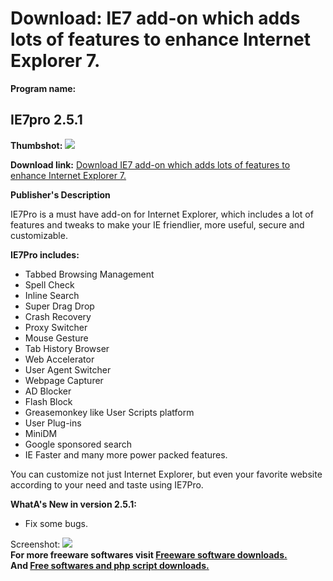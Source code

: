 # Download: IE7 add-on which adds lots of features to enhance Internet Explorer 7.

**Program name:**

## IE7pro 2.5.1

  
**Thumbshot:** ![](http://www.freewarefiles.com/screenshot/ie7pro_md.jpg)   
  
**Download link:** [Download IE7 add-on which adds lots of features to enhance Internet Explorer 7.](http://freesoftwares.boysofts.com/IE7pro_program_25992.html)  
  


**Publisher's Description**  
  


IE7Pro is a must have add-on for Internet Explorer, which includes a lot of features and tweaks to make your IE friendlier, more useful, secure and customizable. 

**IE7Pro includes:**

  * Tabbed Browsing Management 
  * Spell Check 
  * Inline Search 
  * Super Drag Drop 
  * Crash Recovery 
  * Proxy Switcher 
  * Mouse Gesture 
  * Tab History Browser 
  * Web Accelerator 
  * User Agent Switcher 
  * Webpage Capturer 
  * AD Blocker 
  * Flash Block 
  * Greasemonkey like User Scripts platform 
  * User Plug-ins 
  * MiniDM 
  * Google sponsored search 
  * IE Faster and many more power packed features. 

You can customize not just Internet Explorer, but even your favorite website according to your need and taste using IE7Pro.

**WhatA's New in version 2.5.1:**

  * Fix some bugs. 

  
  
Screenshot: ![](http://www.freewarefiles.com/screenshot/ie7pro.jpg)   
**For more freeware softwares visit [Freeware software downloads.](http://freesoftwares.boysofts.com/)**   
**And [Free softwares and php script downloads.](http://www.boysofts.com/)**
